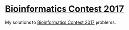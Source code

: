 # [Bioinformatics Contest 2017](http://bioinf.me/online/contest2017)

My solutions to [Bioinformatics Contest 2017](http://bioinf.me/online/contest2017) problems.
